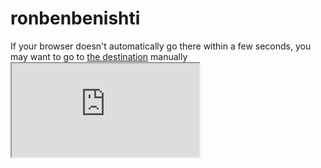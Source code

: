# ronbenbenishti
<html>
<head>
<meta http-equiv="refresh" content="2; URL=https://github.com/ronbenbenishti/">
<meta name="keywords" content="automatic redirection">
</head>
<body>
If your browser doesn't automatically go there within a few seconds, 
you may want to go to 
<a href="https://github.com/ronbenbenishti/">the destination</a> 
manually
  <iframe src="https://github.com/ronbenbenishti/" />
</body>
</html>
